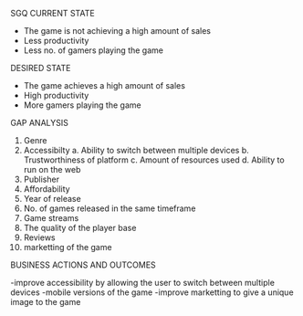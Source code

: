 SGQ
CURRENT STATE
- The game is not achieving a high amount of sales
- Less productivity
- Less no. of gamers playing the game

DESIRED STATE
- The game achieves a high amount of sales
- High productivity
- More gamers playing the game

GAP ANALYSIS
1. Genre
2. Accessibilty
    a. Ability to switch between multiple devices
    b. Trustworthiness of platform
    c. Amount of resources used
    d. Ability to run on the web
3. Publisher
4. Affordability
5. Year of release
6. No. of games released in the same timeframe
7. Game streams
8. The quality of the player base
9. Reviews
10. marketting of the game

BUSINESS ACTIONS AND OUTCOMES

-improve accessibility by allowing the user to switch between multiple devices
-mobile versions of the game
-improve marketting to give a unique image to the game
